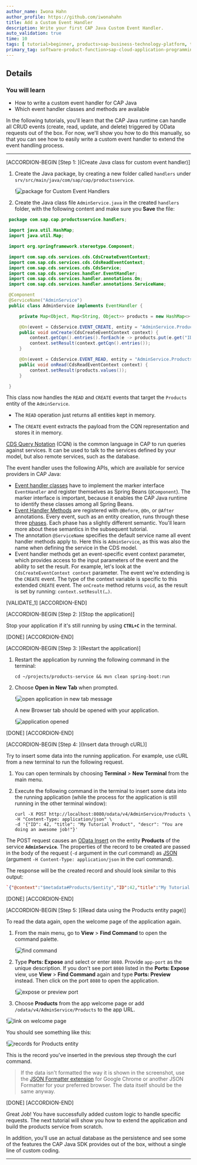 ```yaml
---
author_name: Iwona Hahn
author_profile: https://github.com/iwonahahn
title: Add a Custom Event Handler
description: Write your first CAP Java Custom Event Handler.
auto_validation: true
time: 10
tags: [ tutorial>beginner, products>sap-business-technology-platform, topic>java]
primary_tag: software-product-function>sap-cloud-application-programming-model
---
```


## Details
### You will learn
  - How to write a custom event handler for CAP Java
  - Which event handler classes and methods are available

In the following tutorials, you'll learn that the CAP Java runtime can handle all CRUD events (create, read, update, and delete) triggered by OData requests out of the box. For now, we'll show you how to do this manually, so that you can see how to easily write a custom event handler to extend the event handling process.

---

[ACCORDION-BEGIN [Step 1: ](Create Java class for custom event handler)]

1. Create the Java package, by creating a new folder called `handlers` under `srv/src/main/java/com/sap/cap/productsservice`.

    !![package for Custom Event Handlers](handler-package.png)

2. Create the Java class file `AdminService.java` in the created `handlers` folder, with the following content and make sure you **Save** the file:

```Java
 package com.sap.cap.productsservice.handlers;

 import java.util.HashMap;
 import java.util.Map;

 import org.springframework.stereotype.Component;

 import com.sap.cds.services.cds.CdsCreateEventContext;
 import com.sap.cds.services.cds.CdsReadEventContext;
 import com.sap.cds.services.cds.CdsService;
 import com.sap.cds.services.handler.EventHandler;
 import com.sap.cds.services.handler.annotations.On;
 import com.sap.cds.services.handler.annotations.ServiceName;

 @Component
 @ServiceName("AdminService")
 public class AdminService implements EventHandler {

     private Map<Object, Map<String, Object>> products = new HashMap<>();

     @On(event = CdsService.EVENT_CREATE, entity = "AdminService.Products")
     public void onCreate(CdsCreateEventContext context) {
         context.getCqn().entries().forEach(e -> products.put(e.get("ID"), e));
         context.setResult(context.getCqn().entries());
     }

     @On(event = CdsService.EVENT_READ, entity = "AdminService.Products")
     public void onRead(CdsReadEventContext context) {
         context.setResult(products.values());
     }

 }
```

This class now handles the `READ` and `CREATE` events that target the `Products` entity of the `AdminService`.

  - The `READ` operation just returns all entities kept in memory.

  - The `CREATE` event extracts the payload from the CQN representation and stores it in memory.

[CDS Query Notation](https://cap.cloud.sap/docs/cds/cqn) (CQN) is the common language in CAP to run queries against services. It can be used to talk to the services defined by your model, but also remote services, such as the database.

The event handler uses the following APIs, which are available for service providers in CAP Java:

* [Event handler classes](https://cap.cloud.sap/docs/java/provisioning-api#handlerclasses) have to implement the marker interface `EventHandler` and register themselves as Spring Beans (`@Component`). The marker interface is important, because it enables the CAP Java runtime to identify these classes among all Spring Beans.
* [Event Handler Methods](https://cap.cloud.sap/docs/java/provisioning-api#handlerannotations) are registered with `@Before`, `@On`, or `@After` annotations. Every event, such as an entity creation, runs through these three [phases](https://cap.cloud.sap/docs/java/srv-impl#event-phases). Each phase has a slightly different semantic. You'll learn more about these semantics in the subsequent tutorial.
* The annotation `@ServiceName` specifies the default service name all event handler methods apply to. Here this is `AdminService`, as this was also the name when defining the service in the CDS model.
* Event handler methods get an event-specific event context parameter, which provides access to the input parameters of the event and the ability to set the result. For example, let's look at the `CdsCreateEventContext context` parameter. The event we're extending is the `CREATE` event. The type of the context variable is specific to this extended `CREATE` event. The `onCreate` method returns `void`, as the result is set by running: `context.setResult(…)`.

[VALIDATE_1]
[ACCORDION-END]

[ACCORDION-BEGIN [Step 2: ](Stop the application)]

Stop your application if it's still running by using **`CTRL+C`** in the terminal.

[DONE]
[ACCORDION-END]


[ACCORDION-BEGIN [Step 3: ](Restart the application)]

1. Restart the application by running the following command in the terminal:

    ```Shell/Bash
    cd ~/projects/products-service && mvn clean spring-boot:run
    ```

2. Choose **Open in New Tab** when prompted.

    !![open application in new tab message](open-in-new-tab.png)

    A new Browser tab should be opened with your application.

    !![application opened](application-opened.png)

[DONE]
[ACCORDION-END]

[ACCORDION-BEGIN [Step 4: ](Insert data through cURL)]

Try to insert some data into the running application. For example, use cURL from a new terminal to run the following request.

1. You can open terminals by choosing **Terminal** > **New Terminal** from the main menu.

2. Execute the following command in the terminal to insert some data into the running application (while the process for the application is still running in the other terminal window):

    ```Shell/Bash
    curl -X POST http://localhost:8080/odata/v4/AdminService/Products \
    -H "Content-Type: application/json" \
    -d '{"ID": 42, "title": "My Tutorial Product", "descr": "You are doing an awesome job!"}'
    ```

The POST request causes an [OData Insert](https://www.odata.org/getting-started/basic-tutorial/#create) on the entity **Products** of the service **`AdminService`**. The properties of the record to be created are passed in the body of the request (`-d` argument in the curl command) as [JSON](https://www.json.org/json-en.html) (argument `-H Content-Type: application/json` in the curl command).

The response will be the created record and should look similar to this output:
```JSON
`{"@context":"$metadata#Products/$entity","ID":42,"title":"My Tutorial Product","descr":"You are doing an awesome job!"}`.
```

[DONE]
[ACCORDION-END]

[ACCORDION-BEGIN [Step 5: ](Read data using the Products entity page)]

To read the data again, open the welcome page of the application again.

1. From the main menu, go to **View** > **Find Command** to open the command palette.

    !![find command](find-command.png)

2. Type **Ports: Expose** and select or enter `8080`. Provide `app-port` as the unique description. If you don't see port `8080` listed in the **Ports: Expose** view, use **View** > **Find Command** again and type **Ports: Preview** instead. Then click on the port `8080` to open the application.

    !![expose or preview port](ports-expose-preview.png)

3. Choose **Products** from the app welcome page or add `/odata/v4/AdminService/Products` to the app URL.

!![link on welcome page](products-link.png)

You should see something like this:

!![records for Products entity](products-data.png)

This is the record you've inserted in the previous step through the curl command.

> If the data isn't formatted the way it is shown in the screenshot, use the [JSON Formatter extension](https://chrome.google.com/webstore/detail/json-formatter/bcjindcccaagfpapjjmafapmmgkkhgoa?hl=en) for Google Chrome or another JSON Formatter for your preferred browser. The data itself should be the same anyway.

[DONE]
[ACCORDION-END]

Great Job! You have successfully added custom logic to handle specific requests. The next tutorial will show you how to extend the application and build the products service from scratch.

In addition, you'll use an actual database as the persistence and see some of the features the CAP Java SDK provides out of the box, without a single line of custom coding.

---
